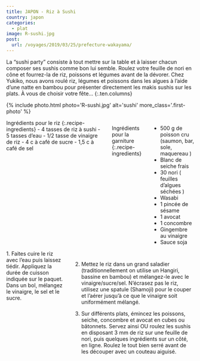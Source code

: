 ```yaml
---
title: JAPON - Riz à Sushi
country: japon
categories:
  - plat
image: R-sushi.jpg
post:
  url: /voyages/2019/03/25/prefecture-wakayama/
---
```


La “sushi party” consiste à tout mettre sur la table et à laisser chacun composer ses sushis comme bon lui semble. Roulez votre feuille de nori en cône et fourrez-la de riz, poissons et légumes avant de la dévorer.
Chez Yukiko, nous avons roulé riz, légumes et poissons dans les algues à l’aide d’une natte en bambou pour présenter directement les makis sushis sur les plats. À vous de choisir votre fête...
{:.ten.columns}

<!--fin extrait-->

{% include photo.html photo='R-sushi.jpg' alt='sushi' more_class='.first-photo' %}

<div class="four columns" markdown="1">
Ingrédients pour le riz
{:.recipe-ingredients}
- 4 tasses de riz à sushi
- 5 tasses d’eau
- 1/2 tasse de vinaigre de riz
- 4 c à café de sucre
- 1,5 c à café de sel

Ingrédients pour la garniture
{:.recipe-ingredients}
- 500 g de poisson cru (saumon, bar, sole, maquereau )
- Blanc de seiche frais
- 30 nori ( feuilles d’algues séchées )
- Wasabi
- 1 pincée de sésame
- 1 avocat
- 1 concombre
- Gingembre au vinaigre
- Sauce soja
</div>

<div class="ten columns" markdown="1">
1. Faites cuire le riz avec l’eau puis laissez tiédir. Appliquez la durée de cuisson indiquée sur le paquet. Dans un bol, mélangez le vinaigre, le sel et le sucre.

2. Mettez le riz dans un grand saladier (traditionnellement on utilise un Hangiri, bassine en bambou) et mélangez-le avec le vinaigre/sucre/sel. N’écrasez pas le riz, utilisez une spatule (Shamoji) pour le couper et l’aérer jusqu’à ce que le vinaigre soit uniformément mélangé.

3. Sur différents plats, émincez les poissons, seiche, concombre et avocat en cubes ou bâtonnets. Servez ainsi OU roulez les sushis en disposant 3 mm de riz sur une feuille de nori, puis quelques ingrédients sur un côté, en ligne. Roulez le tout bien serré avant de les découper avec un couteau aiguisé.
</div>
